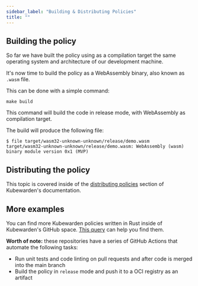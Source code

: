 ```yaml
---
sidebar_label: "Building & Distributing Policies"
title: ""
---
```


## Building the policy

So far we have built the policy using as a compilation target the same operating
system and architecture of our development machine.

It's now time to build the policy as a WebAssembly binary, also known as `.wasm`
file.

This can be done with a simple command:

```shell
make build
```

This command will build the code in release mode, with WebAssembly as
compilation target.

The build will produce the following file:

```shell
$ file target/wasm32-unknown-unknown/release/demo.wasm
target/wasm32-unknown-unknown/release/demo.wasm: WebAssembly (wasm) binary module version 0x1 (MVP)
```

## Distributing the policy

This topic is covered inside of the [distributing
policies](/distributing-policies.md) section of Kubewarden's
documentation.

## More examples

You can find more Kubewarden policies written in Rust inside of Kubewarden's
GitHub space. [This query](https://github.com/search?l=Rust&q=topic%3Apolicy-as-code+org%3Akubewarden&type=Repositories)
can help you find them.

**Worth of note:** these repositories have a series of GitHub Actions that automate
the following tasks:

  * Run unit tests and code linting on pull requests and after code is merged
    into the main branch
  * Build the policy in `release` mode and push it to a OCI registry as an
    artifact
